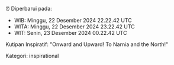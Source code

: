⏰ Diperbarui pada:
- WIB: Minggu, 22 Desember 2024 22.22.42 UTC
- WITA: Minggu, 22 Desember 2024 23.22.42 UTC
- WIT: Senin, 23 Desember 2024 00.22.42 UTC

Kutipan Inspiratif:
"Onward and Upward!  To Narnia and the North!"


Kategori: inspirational


